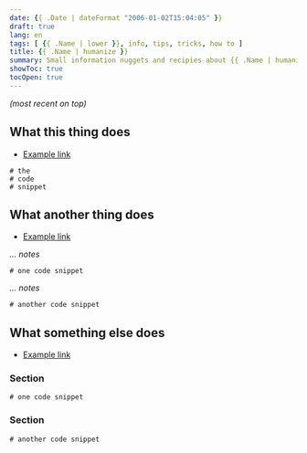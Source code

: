 ```yaml
---
date: {{ .Date | dateFormat "2006-01-02T15:04:05" }}
draft: true
lang: en
tags: [ {{ .Name | lower }}, info, tips, tricks, how to ]
title: {{ .Name | humanize }}
summary: Small information nuggets and recipies about {{ .Name | humanize }}
showToc: true
tocOpen: true
---
```


*(most recent on top)*

## What this thing does

* [Example link](http://example.com)

```text     # https://gohugo.io/content-management/syntax-highlighting/#list-of-chroma-highlighting-languages
# the
# code
# snippet
```

## What another thing does

* [Example link](http://example.com)

*… notes*

```text     # https://gohugo.io/content-management/syntax-highlighting/#list-of-chroma-highlighting-languages
# one code snippet
```

*… notes*

```text     # https://gohugo.io/content-management/syntax-highlighting/#list-of-chroma-highlighting-languages
# another code snippet
```

## What something else does

* [Example link](http://example.com)

### Section

```text     # https://gohugo.io/content-management/syntax-highlighting/#list-of-chroma-highlighting-languages
# one code snippet
```

### Section

```text     # https://gohugo.io/content-management/syntax-highlighting/#list-of-chroma-highlighting-languages
# another code snippet
```
